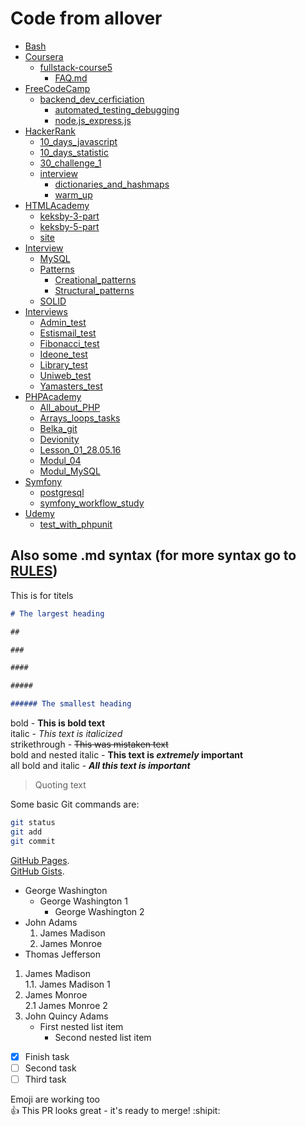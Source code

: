 # Code from allover  

- [Bash](Bash/README.md)
- [Coursera](Coursera/README.md)
  - [fullstack-course5](Coursera/fullstak-course5/README.md)
    - [FAQ.md](Coursera/fullstack-course5/FAQ.md)
- [FreeCodeCamp](freeCodeCamp/README.md)
  - [backend_dev_cerficiation](freeCodeCamp/backend_dev_certification)
    - [automated_testing_debugging](freeCodeCamp/backend_dev_certification/automated_testing_debugging/README.md)
    - [node.js_express.js](freeCodeCamp/backend_dev_certification/node.js_express.js/README.md)
- [HackerRank](HackerRank/README.md)
  - [10_days_javascript](HackerRank/10_days_javascript)
  - [10_days_statistic](HackerRank/10_days_statistic)
  - [30_challenge_1](HackerRank/30_challenge_1)
  - [interview](HackerRank/interview)
    - [dictionaries_and_hashmaps](HackerRank/interview/dictionaries_and_hashmaps)
    - [warm_up](HackerRank/interview/warm_up)
- [HTMLAcademy](HTMLAcademy/README.md)
  - [keksby-3-part](HTMLAcademy/keksby-3-part)
  - [keksby-5-part](HTMLAcademy/keksby-5-part)
  - [site](HTMLAcademy/site)
- [Interview](Interview/README.md)
  - [MySQL](Interview/MySQL/README.md)
  - [Patterns](Interview/Patterns/README.md)
    - [Creational_patterns](Interview/Patterns/Creational_patterns)
    - [Structural_patterns](Interview/Patterns/Structural_patterns)
  - [SOLID](Interview/SOLID/README.md)
- [Interviews](Interviews/README.md)
  - [Admin_test](Interviews/Admin_test)
  - [Estismail_test](Interviews/Estismail_test)
  - [Fibonacci_test](Interviews/Fibonacci_test)
  - [Ideone_test](Interviews/Ideone_test)
  - [Library_test](Interviews/Library_test)
  - [Uniweb_test](Interviews/Uniweb_test)
  - [Yamasters_test](Interviews/Yamasters_test)
- [PHPAcademy](PHPAcademy/README.md)
  - [All_about_PHP](PHPAcademy/All_about_PHP)
  - [Arrays_loops_tasks](PHPAcademy/Arrays_loops_tasks)
  - [Belka_git](PHPAcademy/Belka_git)
  - [Devionity](PHPAcademy/Devionity)
  - [Lesson_01_28.05.16](PHPAcademy/Lesson_01_28.05.16)
  - [Modul_04](PHPAcademy/Modul_04/README.md)
  - [Modul_MySQL](PHPAcademy/Modul_MySQL)
- [Symfony](Symfony/README.md)
  - [postgresql](Symfony/postgresql/README.md)
  - [symfony_workflow_study](Symfony/symfony_workflow_study/README.md)
- [Udemy](Udemy/README.md)
  - [test_with_phpunit](test_with_phpunit/README.md)

## Also some .md syntax (for more syntax go to [RULES](RULES.md))

This is for titels

```markdown
# The largest heading

##

###

####

#####

###### The smallest heading
```

bold - **This is bold text**  
italic - *This text is italicized*  
strikethrough - ~~This was mistaken text~~  
bold and nested italic - **This text is _extremely_ important**  
all bold and italic - ***All this text is important***  

> Quoting text  

Some basic Git commands are:

```bash
git status
git add
git commit
```

[GitHub Pages](https://pages.github.com/).  
[GitHub Gists](https://gist.github.com/).  

- George Washington
  - George Washington 1
    - George Washington 2
- John Adams
    1. James Madison
    2. James Monroe
- Thomas Jefferson

1. James Madison  
    1.1. James Madison 1
2. James Monroe  
    2.1 James Monroe 2
3. John Quincy Adams
    - First nested list item
        - Second nested list item

- [x] Finish task
- [ ] Second task
- [ ] Third task

Emoji are working too  
:+1: This PR looks great - it's ready to merge! :shipit:
